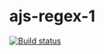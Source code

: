 # ajs-regex-1
[![Build status](https://ci.appveyor.com/api/projects/status/oei0gvvyglnsgbrh?svg=true)](https://ci.appveyor.com/project/Bilexander/ajs-regex-1)
